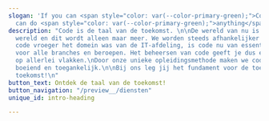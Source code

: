 ```yaml
---
slogan: 'If you can <span style="color: var(--color-primary-green);">Code</span> you
  can do <span style="color: var(--color-primary-green);">anything</span>.'
description: "Code is de taal van de toekomst. \n\nDe wereld van nu is een digitale
  wereld en dit wordt alleen maar meer. We worden steeds afhankelijker van code.\nWaar
  code vroeger het domein was van de IT-afdeling, is code nu van essentieel belang
  voor alle branches en beroepen. Het beheersen van code geeft je dus een voorsprong
  op allerlei vlakken.\nDoor onze unieke opleidingsmethode maken we coderen voor iedereen
  boeiend en toegankelijk.\n\nBij ons leg jij het fundament voor de toekomst. En jouw
  toekomst!\n"
button_text: Ontdek de taal van de toekomst!
button_navigation: "/preview__/diensten"
unique_id: intro-heading

---
```

